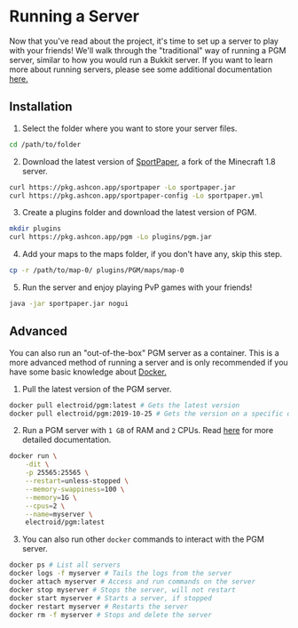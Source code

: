 Running a Server
================

Now that you've read about the project, it's time to set up a server to play with your friends! We'll walk through the "traditional" way of running a PGM server, similar to how you would run a Bukkit server. If you want to learn more about running servers, please see some additional documentation [here.](https://bukkit.gamepedia.com/Setting_up_a_server)

Installation
------------

1. Select the folder where you want to store your server files.
```bash
cd /path/to/folder
```

2. Download the latest version of [SportPaper](https://github.com/Electroid/SportPaper), a fork of the Minecraft 1.8 server.
```bash
curl https://pkg.ashcon.app/sportpaper -Lo sportpaper.jar
curl https://pkg.ashcon.app/sportpaper-config -Lo sportpaper.yml
```

3. Create a plugins folder and download the latest version of PGM.
```bash
mkdir plugins
curl https://pkg.ashcon.app/pgm -Lo plugins/pgm.jar
```

4. Add your maps to the maps folder, if you don't have any, skip this step.
```bash
cp -r /path/to/map-0/ plugins/PGM/maps/map-0
```

5. Run the server and enjoy playing PvP games with your friends!
```bash
java -jar sportpaper.jar nogui
```

Advanced
--------

You can also run an "out-of-the-box" PGM server as a container. This is a more advanced method of running a server and is only recommended if you have some basic knowledge about [Docker.](https://www.freecodecamp.org/news/a-beginner-friendly-introduction-to-containers-vms-and-docker-79a9e3e119b/)

1. Pull the latest version of the PGM server.
```bash
docker pull electroid/pgm:latest # Gets the latest version
docker pull electroid/pgm:2019-10-25 # Gets the version on a specific date
```

2. Run a PGM server with `1 GB` of RAM and `2` CPUs. Read [here](https://docs.docker.com/engine/reference/run) for more detailed documentation.
```bash
docker run \
    -dit \
    -p 25565:25565 \
    --restart=unless-stopped \
    --memory-swappiness=100 \
    --memory=1G \
    --cpus=2 \
    --name=myserver \
    electroid/pgm:latest
```

3. You can also run other `docker` commands to interact with the PGM server.
```bash
docker ps # List all servers
docker logs -f myserver # Tails the logs from the server
docker attach myserver # Access and run commands on the server
docker stop myserver # Stops the server, will not restart
docker start myserver # Starts a server, if stopped
docker restart myserver # Restarts the server
docker rm -f myserver # Stops and delete the server
```
